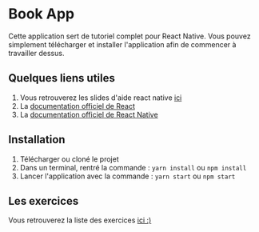 # Book App

Cette application sert de tutoriel complet pour React Native. Vous
pouvez simplement télécharger et installer l'application
afin de commencer à travailler dessus.

## Quelques liens utiles

1. Vous retrouverez les slides d'aide react native [ici](https://slides.com/davidjegat-1/react-native/fullscreen)
2. La [documentation officiel de React](https://fr.reactjs.org/)
3. La [documentation officiel de React Native](https://reactnative.dev/docs/getting-started)

## Installation

1. Télécharger ou cloné le projet
2. Dans un terminal, rentré la commande : `yarn install` ou
   `npm install`
3. Lancer l'application avec la commande : `yarn start` ou
   `npm start`

## Les exercices

Vous retrouverez la liste des exercices [ici :)](./doc/exos.md)
